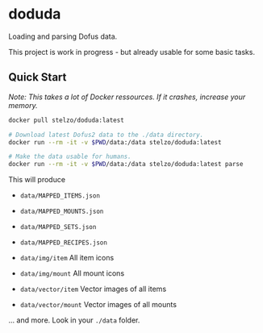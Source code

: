 # doduda

Loading and parsing Dofus data.

This project is work in progress - but already usable for some basic tasks.

## Quick Start

*Note: This takes a lot of Docker ressources. If it crashes, increase your memory.*

```bash
docker pull stelzo/doduda:latest

# Download latest Dofus2 data to the ./data directory.
docker run --rm -it -v $PWD/data:/data stelzo/doduda:latest

# Make the data usable for humans.
docker run --rm -it -v $PWD/data:/data stelzo/doduda:latest parse
```

This will produce
- `data/MAPPED_ITEMS.json`
- `data/MAPPED_MOUNTS.json`
- `data/MAPPED_SETS.json`
- `data/MAPPED_RECIPES.json`

- `data/img/item` All item icons
- `data/img/mount` All mount icons
- `data/vector/item` Vector images of all items
- `data/vector/mount` Vector images of all mounts

... and more. Look in your `./data` folder.


